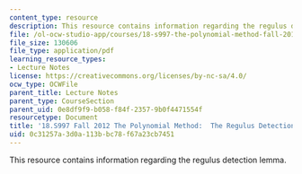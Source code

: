 ```yaml
---
content_type: resource
description: This resource contains information regarding the regulus detection lemma.
file: /ol-ocw-studio-app/courses/18-s997-the-polynomial-method-fall-2012/0c31257a3d0a113bbc78f67a23cb7451_MIT18_S997F12_lec24.pdf
file_size: 130606
file_type: application/pdf
learning_resource_types:
- Lecture Notes
license: https://creativecommons.org/licenses/by-nc-sa/4.0/
ocw_type: OCWFile
parent_title: Lecture Notes
parent_type: CourseSection
parent_uid: 0e8df9f9-b058-f84f-2357-9b0f4471554f
resourcetype: Document
title: '18.S997 Fall 2012 The Polynomial Method:  The Regulus Detection Lemma'
uid: 0c31257a-3d0a-113b-bc78-f67a23cb7451
---
```

This resource contains information regarding the regulus detection lemma.